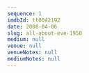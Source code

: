 ```yaml
---
sequence: 1
imdbId: tt0042192
date: 2008-04-06
slug: all-about-eve-1950
medium: null
venue: null
venueNotes: null
mediumNotes: null
---
```


